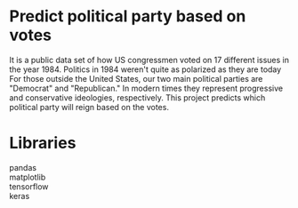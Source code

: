# Predict political party based on votes <br>

It is a public data set of how US congressmen voted on 17 different issues in the year 1984. Politics in 1984 weren't quite as polarized as they are today For those outside the United States, our two main political parties are "Democrat" and "Republican." In modern times they represent progressive and conservative ideologies, respectively.
This project predicts which political party will reign based on the votes.

# Libraries <br>

pandas <br>
matplotlib<br>
tensorflow<br>
keras<br>
